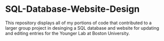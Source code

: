 # SQL-Database-Website-Design
This repository displays all of my portions of code that contributed to a larger group project in desinging a SQL database and website for updating and editing entries for the Younger Lab at Boston University. 
